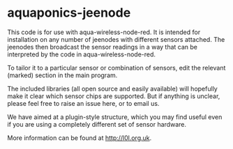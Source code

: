 aquaponics-jeenode
==================

This code is for use with aqua-wireless-node-red. It is intended for installation on any number of jeenodes with different sensors attached. The jeenodes then broadcast the sensor readings in a way that can be interpreted by the code in aqua-wireless-node-red.

To tailor it to a particular sensor or combination of sensors, edit the relevant (marked) section in the main program.

The included libraries (all open source and easily available) will hopefully make it clear which sensor chips are supported. But if anything is unclear, please feel free to raise an issue here, or to email us. 

We have aimed at a plugin-style structure, which you may find useful even if you are using a completely different set of sensor hardware.

More information can be found at http://l0l.org.uk.



